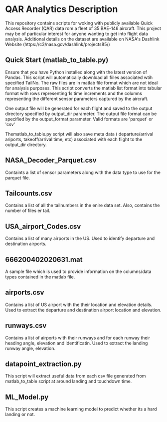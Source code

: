 # QAR Analytics Description

This repository contains scripts for woking with publicly available Quick Access Recorder (QAR) data rom a fleet of 35 BAE-146 aircraft. This project may be of particular interest for anyone wanting to get into flight data analysis. Additional details on the dataset are available on NASA's Dashlink Website (https://c3/nasa.gov/dashlink/projects85/)

## Quick Start (matlab_to_table.py)

Ensure that you have Python installed along with the latest version of Pandas.
This script will automatically download all fiiles associated wtih specified TailNo. The raw files are in matlab file format which are not ideal for analysis purposes. This script converts the matlab list format into tabular format with rows representing 1s time increments and the columns representing the different sensor parameters captured by the aircraft.

One output file will be generated for each flight and saved to the output directory specified by output_dir parameter. The output file format can be specified by the output_format parameter. Valid formats are 'parquet' or 'csv'

Thematlab_to_table.py script will also save meta data ( departure/arrival ariports, takeoff/arrival time, etc) associated with each flight to the output_dir directory.


## NASA_Decoder_Parquet.csv

Containts a list of sensor parameters along with the data type to use for the parquet file.


## Tailcounts.csv

Contains a list of all the tailnumbers in the enire data set. Also, contains the number of files er tail.


## USA_airport_Codes.csv

Contains a list of many airports in the US. Used to identify departure and destination airports.

## 666200402020631.mat

A sample file which is used to provide information on the columns/data types contained in the matlab file.


## airports.csv

Contains a list of US airport with the their location and elevation details. Used to extract the departure and destination airport location and elevation.


## runways.csv

Contains a list of airports with their runways and for each runway their heading angle, elevation and identificatin. Used to extract the landing runway angle, elevation.


## datapoint_extraction.py

This script will extract useful data from each csv file generated from matlab_to_table script at around landing and touchdown time.


## ML_Model.py

This script creates a machine learning model to predict whether its a hard landing or not.
